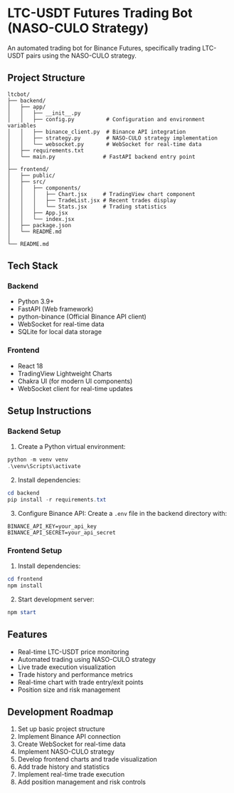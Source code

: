 # LTC-USDT Futures Trading Bot (NASO-CULO Strategy)

An automated trading bot for Binance Futures, specifically trading LTC-USDT pairs using the NASO-CULO strategy.

## Project Structure

```
ltcbot/
├── backend/
│   ├── app/
│   │   ├── __init__.py
│   │   ├── config.py          # Configuration and environment variables
│   │   ├── binance_client.py  # Binance API integration
│   │   ├── strategy.py        # NASO-CULO strategy implementation
│   │   └── websocket.py       # WebSocket for real-time data
│   ├── requirements.txt
│   └── main.py               # FastAPI backend entry point
│
├── frontend/
│   ├── public/
│   ├── src/
│   │   ├── components/
│   │   │   ├── Chart.jsx     # TradingView chart component
│   │   │   ├── TradeList.jsx # Recent trades display
│   │   │   └── Stats.jsx     # Trading statistics
│   │   ├── App.jsx
│   │   └── index.jsx
│   ├── package.json
│   └── README.md
│
└── README.md
```

## Tech Stack

### Backend
- Python 3.9+
- FastAPI (Web framework)
- python-binance (Official Binance API client)
- WebSocket for real-time data
- SQLite for local data storage

### Frontend
- React 18
- TradingView Lightweight Charts
- Chakra UI (for modern UI components)
- WebSocket client for real-time updates

## Setup Instructions

### Backend Setup
1. Create a Python virtual environment:
```powershell
python -m venv venv
.\venv\Scripts\activate
```

2. Install dependencies:
```powershell
cd backend
pip install -r requirements.txt
```

3. Configure Binance API:
Create a `.env` file in the backend directory with:
```
BINANCE_API_KEY=your_api_key
BINANCE_API_SECRET=your_api_secret
```

### Frontend Setup
1. Install dependencies:
```powershell
cd frontend
npm install
```

2. Start development server:
```powershell
npm start
```

## Features
- Real-time LTC-USDT price monitoring
- Automated trading using NASO-CULO strategy
- Live trade execution visualization
- Trade history and performance metrics
- Real-time chart with trade entry/exit points
- Position size and risk management

## Development Roadmap
1. Set up basic project structure
2. Implement Binance API connection
3. Create WebSocket for real-time data
4. Implement NASO-CULO strategy
5. Develop frontend charts and trade visualization
6. Add trade history and statistics
7. Implement real-time trade execution
8. Add position management and risk controls 